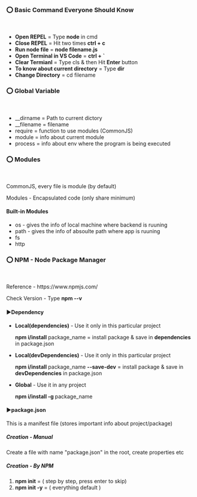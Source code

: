 <h3>⭕ Basic Command Everyone Should Know</h3> <br />
<ul>
    <li>  <strong>Open REPEL</strong> = Type <strong>node</strong> in cmd </li>
    <li>  <strong>Close REPEL</strong> = Hit two times <strong> ctrl + c </strong> </li>
    <li>  <strong>Run node file</strong> = <strong> node filename.js </strong> </li>
    <li>  <strong>Open Terminal in VS Code</strong> = <strong> ctrl + ` </strong> </li>
    <li>  <strong>Clear Termianl</strong> = Type <string>cls</strong> & then Hit <strong>Enter</strong> button</li>
    <li> <strong>To know about current directory</strong> = Type <strong>dir</strong> </li>
    <li> <strong>Change Directory</strong> = cd filename</li>
</ul>

<h3>⭕ Global Variable</h3> <br />
<ul>
<li>__dirname = Path to current dictory</li>
<li>__filename = filename</li>
<li>require = function to use modules (CommonJS) </li>
<li>module = info about current module</li>
<li>process = info about env where the program is being executed</li>
</ul>

<h3>⭕ Modules</h3> <br />
<p>CommonJS, every file is module (by default) </p>

<p>Modules - Encapsulated code (only share minimum) </p>

<h4>Built-in Modules</h4>

<ul>

<li>os - gives the info of local machine where backend is ruuning</li>

<li>path - gives the info of absoulte path where app is ruuning</li>

<li>fs</li>

<li>http</li>

</ul>

<h3>⭕ NPM - Node Package Manager</h3> <br />
<p>Reference - https://www.npmjs.com/ </p>
<p>Check Version - Type <strong>npm --v</strong> </p>
<h4>▶Dependency</h4>
<ul>
<li><strong>Local(dependencies)</strong> - Use it only in this particular project <br/> 
<p><strong>npm i/install</strong> package_name = install package & save in <strong>dependencies</strong>  in package.json</p> 
</li>
<li><strong>Local(devDependencies)</strong> - Use it only in this particular project <br/> 
<p><strong>npm i/install</strong> package_name <strong>--save-dev</strong> = install package & save in <strong>devDependencies</strong>  in package.json</p> 
</li>
<li><strong>Global</strong> - Use it in any project <br/>
<p><strong>npm i/install -g </strong>package_name </p>
</li>
</ul>

<h4>▶package.json</h4>
<p>This is a manifest file (stores important info about project/package)</p>

<h5>Creation - Manual</h5>
<p>Create a file with name "package.json" in the root,
create properties etc</p>

<h5>Creation - By NPM</h5>
<ol>
<li><strong>npm init</strong> = ( step by step, press enter to skip)</li>
<li><strong>npm init -y</strong> = ( everything default ) </li>
<ol>


